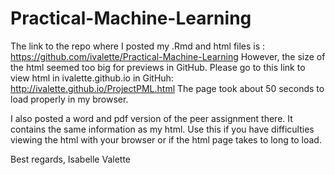 # Practical-Machine-Learning

The link to the repo where I posted my .Rmd and html files is : https://github.com/ivalette/Practical-Machine-Learning
However, the size of the html seemed too big for previews in GitHub. 
Please go to this link to view html in ivalette.github.io in GitHuh: http://ivalette.github.io/ProjectPML.html
The page took about 50 seconds to load properly in my browser.

I also posted a word and pdf version of the peer assignment there. It contains the same information as my html. Use this if you have difficulties viewing the html with your browser or if the html page takes to long to load.

Best regards,
Isabelle Valette
